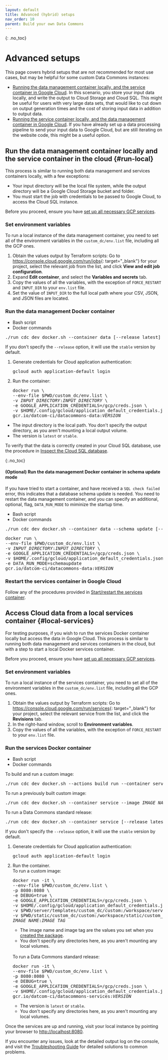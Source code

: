 ```yaml
---
layout: default
title: Advanced (hybrid) setups
nav_order: 10
parent: Build your own Data Commons
---
```


{: .no_toc}
# Advanced setups

This page covers hybrid setups that are not recommended for most use cases, but may be helpful for some custom Data Commons instances:
- [Running the data management container locally, and the service container in Google Cloud](#run-local). In this scenario, you store your input data locally, and write the output to Cloud Storage and Cloud SQL. This might be useful for users with very large data sets, that would like to cut down on output generation times and the cost of storing input data in addition to output data.
- [Running the service container locally, and the data management container in Google Cloud](#local-services). If you have already set up a data processing pipeline to send your input data to Google Cloud, but are still iterating on the website code, this might be a useful option.

## Run the data management container locally and the service container in the cloud {#run-local}

This process is similar to running both data management and services containers locally, with a few exceptions:
- Your input directory will be the local file system, while the output directory will be a Google Cloud Storage bucket and folder.
- You must start the job with credentials to be passed to Google Cloud, to access the Cloud SQL instance.

Before you proceed, ensure you have [set up all necessary GCP services](deploy_cloud.md).

### Set environment variables

To run a local instance of the data management container, you need to set all of the environment variables in the `custom_dc/env.list` file, including all the GCP ones. 

1. Obtain the values output by Terraform scripts: Go to <https://console.cloud.google.com/run/jobs>{: target="_blank"} for your project, select the relevant job from the list, and click **View and edit job configuration**. 
1. Expand **Edit container**, and select the **Variables and secrets** tab.
1. Copy the values of all the variables, with the exception of `FORCE_RESTART` and `INPUT_DIR` to your `env.list` file.
1. Set the value of `INPUT_DIR` to the full local path where your CSV, JSON, and JSON files are located.

### Run the data management Docker container

<div class="gcp-tab-group">
  <ul class="gcp-tab-headers">
    <li class="active">Bash script</li>
    <li>Docker commands</li>
  </ul>
  <div class="gcp-tab-content">
    <div class="active">
    <pre>./run_cdc_dev_docker.sh --container data [--release latest]</pre>
    If you don't specify the <code>--release</code> option, it will use the <code>stable</code> version by default.
    </div>
    <div>
    <ol><li>Generate credentials for Cloud application authentication:
    <pre>gcloud auth application-default login</pre></li>
    <li>Run the container:    
    <pre>docker run \
--env-file $PWD/custom_dc/env.list \
-v <var>INPUT_DIRECTORY</var>:<var>INPUT_DIRECTORY</var> \
-e GOOGLE_APPLICATION_CREDENTIALS=/gcp/creds.json \
-v $HOME/.config/gcloud/application_default_credentials.json:/gcp/creds.json:ro \
gcr.io/datcom-ci/datacommons-data:<var>VERSION</var></pre></li></ol>
    <ul><li>The input directory is the local path. You don't specify the output directory, as you aren't mounting a local output volume.</li>
    <li>The version is <code>latest</code> or <code>stable</code>.</li></ul>
   </div>
  </div>
</div>

To verify that the data is correctly created in your Cloud SQL database, use the procedure in [Inspect the Cloud SQL database](deploy_cloud.md#inspect-sql).

{:.no_toc}
#### (Optional) Run the data management Docker container in schema update mode 

If you have tried to start a container, and have received a `SQL check failed` error, this indicates that a database schema update is needed. You need to restart the data management container, and you can specify an additional, optional, flag, `DATA_RUN_MODE` to miminize the startup time.

<div class="gcp-tab-group">
  <ul class="gcp-tab-headers">
    <li class="active">Bash script</li>
    <li>Docker commands</li>
  </ul>
  <div class="gcp-tab-content">
    <div class="active">
    <pre>./run_cdc_dev_docker.sh --container data --schema_update [--release latest]</pre>
    </div>
    <div>
    <pre>docker run \
--env-file $PWD/custom_dc/env.list \
-v <var>INPUT_DIRECTORY</var>:<var>INPUT_DIRECTORY</var> \
-e GOOGLE_APPLICATION_CREDENTIALS=/gcp/creds.json \
-v $HOME/.config/gcloud/application_default_credentials.json:/gcp/creds.json:ro \
-e DATA_RUN_MODE=schemaupdate
gcr.io/datcom-ci/datacommons-data:<var>VERSION</var></pre>
    </div>
    </div>
</div>
 
### Restart the services container in Google Cloud

Follow any of the procedures provided in [Start/restart the services container](deploy_cloud.md#start-service).

## Access Cloud data from a local services container {#local-services}

For testing purposes, if you wish to run the services Docker container locally but access the data in Google Cloud. This process is similar to running both data management and services containers in the cloud, but with a step to start a local Docker services container.

Before you proceed, ensure you have [set up all necessary GCP services](deploy_cloud.md).

### Set environment variables

To run a local instance of the services container, you need to set all of the environment variables in the `custom_dc/env.list` file, including all the GCP ones. 

1. Obtain the values output by Terraform scripts: Go to <https://console.cloud.google.com/run/services>{: target="_blank"} for your project, select the relevant service from the list, and click the **Revisions** tab. 
1. In the right-hand window, scroll to **Environment variables**.
1. Copy the values of all the variables, with the exception of `FORCE_RESTART` to your `env.list` file.

### Run the services Docker container

<div class="gcp-tab-group">
  <ul class="gcp-tab-headers">
    <li class="active">Bash script</li>
    <li>Docker commands</li>
  </ul>
  <div class="gcp-tab-content">
   <div class="active">
   To build and run a custom image:
   <pre>./run_cdc_dev_docker.sh --actions build_run --container service --image <var>IMAGE_NAME</var>:<var>IMAGE_TAG</var></pre>
   To run a previously built custom image:
   <pre>./run_cdc_dev_docker.sh --container service --image <var>IMAGE_NAME</var>:<var>IMAGE_TAG</var></pre>
   To run a Data Commons standard release:
   <pre>./run_cdc_dev_docker.sh --container service [--release latest]</pre>
   If you don't specify the <code>--release</code> option, it will use the <code>stable</code> version by default.
   </div>
    <div>
    <ol><li>Generate credentials for Cloud application authentication:
    <pre>gcloud auth application-default login</pre></li>
    <li>Run the container. <br />
    To run a custom image:    
    <pre>docker run -it \
--env-file $PWD/custom_dc/env.list \
-p 8080:8080 \
-e DEBUG=true \
-e GOOGLE_APPLICATION_CREDENTIALS=/gcp/creds.json \
-v $HOME/.config/gcloud/application_default_credentials.json:/gcp/creds.json:ro \
-v $PWD/server/templates/custom_dc/custom:/workspace/server/templates/custom_dc/custom \
-v $PWD/static/custom_dc/custom:/workspace/static/custom_dc/custom \
<var>IMAGE_NAME</var>:<var>IMAGE_TAG</var></pre>
    <ul><li>The image name and image tag are the values you set when you <a href="build_image.md#build-package">created the package</a>.</li>
    <li>You don't specify any directories here, as you aren't mounting any local volumes.</li></ul><br/>
    To run a Data Commons standard release:
   <pre>docker run -it \
--env-file $PWD/custom_dc/env.list \
-p 8080:8080 \
-e DEBUG=true \
-e GOOGLE_APPLICATION_CREDENTIALS=/gcp/creds.json \
-v $HOME/.config/gcloud/application_default_credentials.json:/gcp/creds.json:ro \
gcr.io/datcom-ci/datacommons-services:<var>VERSION</var></pre>
    <ul><li>The version is <code>latest</code> or <code>stable</code>.</li>
    <li>You don't specify any directories here, as you aren't mounting any local volumes.</li></ul>
    </li>
    </ol>
   </div>
  </div>
</div>

Once the services are up and running, visit your local instance by pointing your browser to <http://localhost:8080>.

If you encounter any issues, look at the detailed output log on the console, and visit the [Troubleshooting Guide](/custom_dc/troubleshooting.html) for detailed solutions to common problems.

<script src="/assets/js/customdc-doc-tabs.js"></script>
